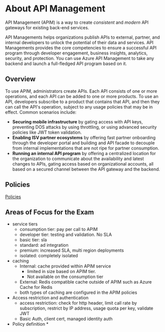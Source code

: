 # About API Management

API Management (APIM) is a way to create *consistent* and *modern* API gateways for existing back-end services.

API Managements helps organizations publish APIs to external, partner, and internal developers to unlock the potential of their data and services. API Managements provides the core competencies to ensure a successful API program through developer engagement, business insights, analytics, security, and protection. You can use Azure API Management to take any backend and launch a full-fledged API program based on it.

## Overview

To use APIM, administrators create APIs. Each API consists of one or more operations, and each API can be added to one or more products. To use an API, developers subscribe to a product that contains that API, and then they can call the API's operation, subject to any usage policies that may be in effect. Common scenarios include:

* **Securing mobile infrastructure** by gating access with API keys, preventing DOS attacks by using throttling, or using advanced security policies like JWT token validation.
*  **Enabling ISV partner ecosystems** by offering fast partner onboarding through the developer portal and building and API facade to decouple from internal implementations that are not ripe for partner consumption.
*  **Running an internal API program** by offering a centralized location for the organization to communicate about the availability and latest changes to APIs, gating access based on organizational accounts, all based on a secured channel between the API gateway and the backend.

## Policies

[Policies](./Policies.md)

## Areas of Focus for the Exam

* service tiers
  * consumption tier: pay per call to APIM
  * developer tier: testing and validation. No SLA
  * basic tier: sla
  * standard: ad integration
  * premium: increased SLA, multi region deployments
  * isolated: completely isolated
* caching
  * Internal: cache provided within APIM service
    * limited in size based on APIM tier.
    * Not available on the consumption tier
  * External: Redis compatible cache outside of APIM such as Azure Cache for Redis
  * both types of caching are configured in the APIM policies
* Access restriction and authentication
  * access restriction: check for http header, limit call rate by subscription, restrict by IP address, usage quota per key, validate JWT
  * Basic Auth, client cert, managed identity auth
* Policy definition
  * 

